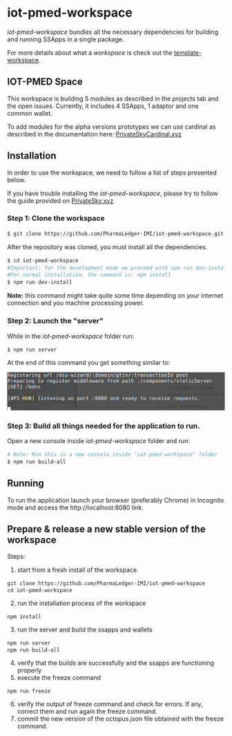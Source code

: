 # iot-pmed-workspace

*iot-pmed-workspace*  bundles all the necessary dependencies for building and running SSApps in a single package.

For more details about what a *workspace* is check out the [template-workspace](https://github.com/PrivateSky/template-workspace).

## IOT-PMED Space

This workspace is building 5 modules as described in the projects tab and the open issues.
Currently, it includes 4 SSApps, 1 adaptor and one common wallet.

To add modules for the alpha versions prototypes we can use cardinal as described in the documentation here:
[PrivateSkyCardinal.xyz](https://privatesky.xyz/?Howto/a-site-with-cardinal)

## Installation

In order to use the workspace, we need to follow a list of steps presented below. 

If you have trouble installing the *iot-pmed-workspace*, please try to follow the guide provided on [PrivateSky.xyz](https://privatesky.xyz/?Start/installation)

### Step 1: Clone the workspace

```sh
$ git clone https://github.com/PharmaLedger-IMI/iot-pmed-workspace.git
```

After the repository was cloned, you must install all the dependencies.

```sh
$ cd iot-pmed-workspace
#Important: for the development mode we proceed with npm run dev-install
#For normal installation, the command is: npm install
$ npm run dev-install 
```
**Note:** this command might take quite some time depending on your internet connection and you machine processing power.

### Step 2: Launch the "server"

While in the *iot-pmed-workspace* folder run:

```sh
$ npm run server
```

At the end of this command you get something similar to:

![alt text](scr-npm-run-server.png)


### Step 3: Build all things needed for the application to run.

Open a new console inside *iot-pmed-workspace* folder and run:

```sh
# Note: Run this in a new console inside "iot-pmed-workspace" folder
$ npm run build-all
```



## Running 
To run the application launch your browser (preferably Chrome) in Incognito mode and access the http://localhost:8080 link.



## Prepare & release a new stable version of the workspace
Steps:
1. start from a fresh install of the workspace.
```
git clone https://github.com/PharmaLedger-IMI/iot-pmed-workspace
cd iot-pmed-workspace
```

2. run the installation process of the workspace
```
npm install
```
3. run the server and build the ssapps and wallets
```
npm run server
npm run build-all
```
4. verify that the builds are successfully and the ssapps are functioning properly
5. execute the freeze command
```
npm run freeze
```
6. verify the output of freeze command and check for errors. If any, correct them and run again the freeze command.
7. commit the new version of the octopus.json file obtained with the freeze command.
